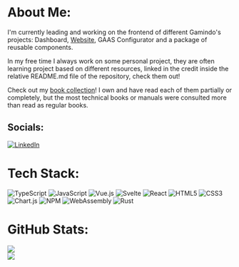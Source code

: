 # About Me:
I'm currently leading and working on the frontend of different Gamindo's projects: Dashboard, [Website](https://www.gamindo.com/), GAAS Configurator and a package of reusable components.

In my free time I always work on some personal project, they are often learning project based on different resources, linked in the credit inside the relative README.md file of the repository, check them out!

Check out my [book collection](https://federicobaldini.github.io/book-collection/)! I own and have read each of them partially or completely, but the most technical books or manuals were consulted more than read as regular books.

## Socials:
[![LinkedIn](https://img.shields.io/badge/LinkedIn-%230077B5.svg?logo=linkedin&logoColor=white)](https://it.linkedin.com/in/federicobaldini) 

# Tech Stack:
![TypeScript](https://img.shields.io/badge/typescript-%23007ACC.svg?style=for-the-badge&logo=typescript&logoColor=white)
![JavaScript](https://img.shields.io/badge/javascript-%23323330.svg?style=for-the-badge&logo=javascript&logoColor=%23F7DF1E)
![Vue.js](https://img.shields.io/badge/vuejs-%2335495e.svg?style=for-the-badge&logo=vuedotjs&logoColor=%234FC08D)
![Svelte](https://img.shields.io/badge/svelte-%23f1413d.svg?style=for-the-badge&logo=svelte&logoColor=white)
![React](https://img.shields.io/badge/react-%2320232a.svg?style=for-the-badge&logo=react&logoColor=%2361DAFB)
![HTML5](https://img.shields.io/badge/html5-%23E34F26.svg?style=for-the-badge&logo=html5&logoColor=white)
![CSS3](https://img.shields.io/badge/css3-%231572B6.svg?style=for-the-badge&logo=css3&logoColor=white)
![Chart.js](https://img.shields.io/badge/chart.js-F5788D.svg?style=for-the-badge&logo=chart.js&logoColor=white)
![NPM](https://img.shields.io/badge/NPM-%23000000.svg?style=for-the-badge&logo=npm&logoColor=white)
![WebAssembly](https://img.shields.io/badge/webassembly-624de9.svg?style=for-the-badge&logo=webassembly&logoColor=white)
![Rust](https://img.shields.io/badge/rust-%23000000.svg?style=for-the-badge&logo=rust&logoColor=white)

# GitHub Stats:
<!--
![](https://github-readme-stats.vercel.app/api?username=federicobaldini&theme=dark&hide_border=false&include_all_commits=true&count_private=true)<br/>
-->
![](https://github-readme-streak-stats.herokuapp.com/?user=federicobaldini&theme=ayu-mirage&hide_border=false)<br/>
![](https://github-readme-stats.vercel.app/api/top-langs/?username=federicobaldini&layout=compact&theme=ayu-mirage)

